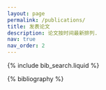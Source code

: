 ```yaml
---
layout: page
permalink: /publications/
title: 发表论文
description: 论文按时间最新排列.
nav: true
nav_order: 2
---
```


<!-- _pages/publications.md -->

<!-- Bibsearch Feature -->

{% include bib_search.liquid %}

<div class="publications">

{% bibliography %}

</div>

